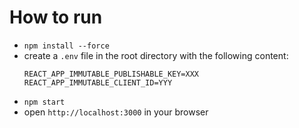 # How to run

- `npm install --force`
- create a `.env` file in the root directory with the following content:
  ```
  REACT_APP_IMMUTABLE_PUBLISHABLE_KEY=XXX
  REACT_APP_IMMUTABLE_CLIENT_ID=YYY
  ```
- `npm start`
- open `http://localhost:3000` in your browser

